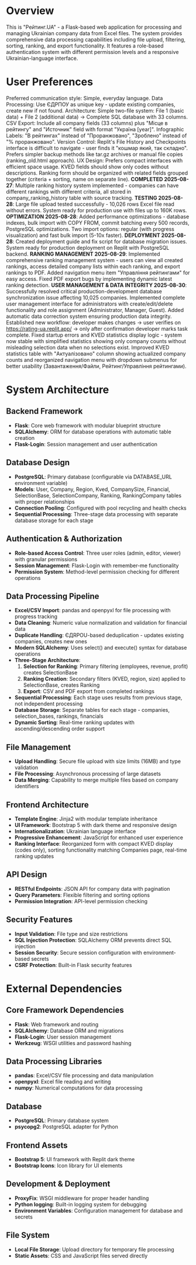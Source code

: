 # Overview

This is "Рейтинг.UA" - a Flask-based web application for processing and managing Ukrainian company data from Excel files. The system provides comprehensive data processing capabilities including file upload, filtering, sorting, ranking, and export functionality. It features a role-based authentication system with different permission levels and a responsive Ukrainian-language interface.

# User Preferences

Preferred communication style: Simple, everyday language.
Data Processing: Use ЄДРПОУ as unique key - update existing companies, create new if not found.
Architecture: Simple two-file system: File 1 (basic data) + File 2 (additional data) → Complete SQL database with 33 columns.
CSV Export: Include all company fields (33 columns) plus "Місце в рейтингу" and "Источник" field with format "Україна [year]".
Infographic Labels: "В рейтингах" instead of "Проранжовано", "Зроблено" instead of "% проранжовано".
Version Control: Replit's File History and Checkpoints interface is difficult to navigate - user finds it "кошмар який, так складно". Prefers simpler backup methods like tar.gz archives or manual file copies (ranking_old.html approach).
UX Design: Prefers compact interfaces with efficient space usage. KVED fields should show only codes without descriptions. Ranking form should be organized with related fields grouped together (criteria + sorting, name on separate line).
**COMPLETED 2025-08-27**: Multiple ranking history system implemented - companies can have different rankings with different criteria, all stored in company_ranking_history table with source tracking.
**TESTING 2025-08-28**: Large file upload tested successfully - 10,026 rows Excel file read without errors. System ready for production use with files up to 160K rows.
**OPTIMIZATION 2025-08-28**: Added performance optimizations - database indexes, bulk import with COPY FROM, commit batching every 500 records, PostgreSQL optimizations. Two import options: regular (with progress visualization) and fast bulk import (5-10x faster).
**DEPLOYMENT 2025-08-28**: Created deployment guide and fix script for database migration issues. System ready for production deployment on Replit with PostgreSQL backend.
**RANKING MANAGEMENT 2025-08-29**: Implemented comprehensive ranking management system - users can view all created rankings, access detailed company lists within each ranking, and export rankings to PDF. Added navigation menu item "Управління рейтингами" for easy access. Fixed PDF export bugs by implementing dynamic latest ranking detection.
**USER MANAGEMENT & DATA INTEGRITY 2025-08-30**: Successfully resolved critical production-development database synchronization issue affecting 10,025 companies. Implemented complete user management interface for administrators with create/edit/delete functionality and role assignment (Administrator, Manager, Guest). Added automatic data correction system ensuring production data integrity. Established new workflow: developer makes changes → user verifies on https://rating-ua.replit.app/ → only after confirmation developer marks task complete. Fixed startup errors and KVED statistics display logic - system now stable with simplified statistics showing only company counts without misleading selection data when no selections exist. Improved KVED statistics table with "Актуалізовано" column showing actualized company counts and reorganized navigation menu with dropdown submenus for better usability (Завантаження/Файли, Рейтинг/Управління рейтингами).

# System Architecture

## Backend Framework
- **Flask**: Core web framework with modular blueprint structure
- **SQLAlchemy**: ORM for database operations with automatic table creation
- **Flask-Login**: Session management and user authentication

## Database Design
- **PostgreSQL**: Primary database (configurable via DATABASE_URL environment variable)
- **Models**: User, Company, Region, Kved, CompanySize, Financial, SelectionBase, SelectionCompany, Ranking, RankingCompany tables with proper relationships
- **Connection Pooling**: Configured with pool recycling and health checks
- **Sequential Processing**: Three-stage data processing with separate database storage for each stage

## Authentication & Authorization
- **Role-based Access Control**: Three user roles (admin, editor, viewer) with granular permissions
- **Session Management**: Flask-Login with remember-me functionality
- **Permission System**: Method-level permission checking for different operations

## Data Processing Pipeline
- **Excel/CSV Import**: pandas and openpyxl for file processing with progress tracking
- **Data Cleaning**: Numeric value normalization and validation for financial data
- **Duplicate Handling**: ЄДRPOU-based deduplication - updates existing companies, creates new ones
- **Modern SQLAlchemy**: Uses select() and execute() syntax for database operations
- **Three-Stage Architecture**:
  1. **Selection for Ranking**: Primary filtering (employees, revenue, profit) creates SelectionBase
  2. **Ranking Creation**: Secondary filters (KVED, region, size) applied to SelectionBase, creates Ranking
  3. **Export**: CSV and PDF export from completed rankings
- **Sequential Processing**: Each stage uses results from previous stage, not independent processing
- **Database Storage**: Separate tables for each stage - companies, selection_bases, rankings, financials
- **Dynamic Sorting**: Real-time ranking updates with ascending/descending order support

## File Management
- **Upload Handling**: Secure file upload with size limits (16MB) and type validation
- **File Processing**: Asynchronous processing of large datasets
- **Data Merging**: Capability to merge multiple files based on company identifiers

## Frontend Architecture
- **Template Engine**: Jinja2 with modular template inheritance
- **UI Framework**: Bootstrap 5 with dark theme and responsive design
- **Internationalization**: Ukrainian language interface
- **Progressive Enhancement**: JavaScript for enhanced user experience
- **Ranking Interface**: Reorganized form with compact KVED display (codes only), sorting functionality matching Companies page, real-time ranking updates

## API Design
- **RESTful Endpoints**: JSON API for company data with pagination
- **Query Parameters**: Flexible filtering and sorting options
- **Permission Integration**: API-level permission checking

## Security Features
- **Input Validation**: File type and size restrictions
- **SQL Injection Protection**: SQLAlchemy ORM prevents direct SQL injection
- **Session Security**: Secure session configuration with environment-based secrets
- **CSRF Protection**: Built-in Flask security features

# External Dependencies

## Core Framework Dependencies
- **Flask**: Web framework and routing
- **SQLAlchemy**: Database ORM and migrations
- **Flask-Login**: User session management
- **Werkzeug**: WSGI utilities and password hashing

## Data Processing Libraries
- **pandas**: Excel/CSV file processing and data manipulation
- **openpyxl**: Excel file reading and writing
- **numpy**: Numerical computations for data processing

## Database
- **PostgreSQL**: Primary database system
- **psycopg2**: PostgreSQL adapter for Python

## Frontend Assets
- **Bootstrap 5**: UI framework with Replit dark theme
- **Bootstrap Icons**: Icon library for UI elements

## Development & Deployment
- **ProxyFix**: WSGI middleware for proper header handling
- **Python logging**: Built-in logging system for debugging
- **Environment Variables**: Configuration management for database and secrets

## File System
- **Local File Storage**: Upload directory for temporary file processing
- **Static Assets**: CSS and JavaScript files served directly